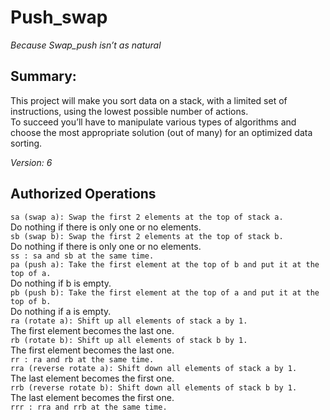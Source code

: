 # Push_swap

*Because Swap_push isn’t as natural*

## Summary:
This project will make you sort data on a stack, with a limited set of instructions, using the lowest possible number of actions. </br>
To succeed you’ll have to manipulate various types of algorithms and choose the most appropriate solution (out of many) for an optimized data sorting.</br>

*Version: 6*

## Authorized Operations
`sa (swap a): Swap the first 2 elements at the top of stack a.` <br>
Do nothing if there is only one or no elements.<br>
`sb (swap b): Swap the first 2 elements at the top of stack b.`<br>
Do nothing if there is only one or no elements.<br>
`ss : sa and sb at the same time.`<br>
`pa (push a): Take the first element at the top of b and put it at the top of a.`<br>
Do nothing if b is empty.<br>
`pb (push b): Take the first element at the top of a and put it at the top of b.`<br>
Do nothing if a is empty.<br>
`ra (rotate a): Shift up all elements of stack a by 1.`<br>
The first element becomes the last one.<br>
`rb (rotate b): Shift up all elements of stack b by 1.`<br>
The first element becomes the last one.<br>
`rr : ra and rb at the same time.`<br>
`rra (reverse rotate a): Shift down all elements of stack a by 1.`<br>
The last element becomes the first one.<br>
`rrb (reverse rotate b): Shift down all elements of stack b by 1.`<br>
The last element becomes the first one.<br>
`rrr : rra and rrb at the same time.`<br>